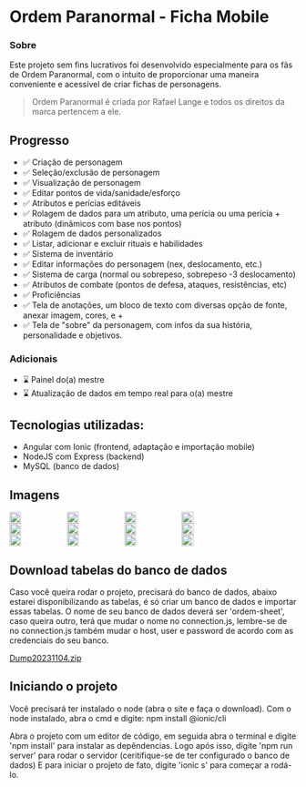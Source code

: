 # Ordem Paranormal - Ficha Mobile

### Sobre

Este projeto sem fins lucrativos foi desenvolvido especialmente para os fãs de Ordem Paranormal, com o intuito de proporcionar uma maneira conveniente e acessível de criar fichas de personagens.

>Ordem Paranormal é criada por Rafael Lange e todos os direitos da marca pertencem a ele.


## Progresso

- ✅ Criação de personagem 
- ✅ Seleção/exclusão de personagem
- ✅ Visualização de personagem
- ✅ Editar pontos de vida/sanidade/esforço
- ✅ Atributos e perícias editáveis
- ✅ Rolagem de dados para um atributo, uma perícia ou uma perícia + atributo (dinâmicos com base nos pontos)
- ✅ Rolagem de dados personalizados
- ✅ Listar, adicionar e excluir rituais e habilidades
- ✅ Sistema de inventário
- ✅ Editar informações do personagem (nex, deslocamento, etc.)
- ✅ Sistema de carga (normal ou sobrepeso, sobrepeso -3 deslocamento)
- ✅ Atributos de combate (pontos de defesa, ataques, resistências, etc)
- ✅ Proficiências
- ✅ Tela de anotações, um bloco de texto com diversas opção de fonte, anexar imagem, cores, e +
- ✅ Tela de "sobre" da personagem, com infos da sua história, personalidade e objetivos.

### Adicionais

- ⌛ Painel do(a) mestre
- ⌛ Atualização de dados em tempo real para o(a) mestre

## Tecnologias utilizadas:
- Angular com Ionic (frontend, adaptação e importação mobile)
- NodeJS com Express (backend)
- MySQL (banco de dados)

## Imagens
<div style="display: flex; flex-direction: row">
    <img src="https://github.com/luczz1/ordemparanormal-mobilesheet/assets/63828861/44287f93-2725-4955-a736-d3cde88034c6" style="width: 20%"/>
    <img src="https://github.com/luczz1/ordemparanormal-mobilesheet/assets/63828861/21354434-ea9c-40ad-be78-df7464a2a861" style="width: 20%"/>
    <img src="https://github.com/luczz1/ordemparanormal-mobilesheet/assets/63828861/95138340-550f-4164-9996-614ff8f8eb6d" style="width: 20%"/>
    <img src="https://github.com/luczz1/ordemparanormal-mobilesheet/assets/63828861/0f2303a1-2f87-4121-b2d6-66305f1d592e" style="width: 20%"/>
  </div>
  
<div style="display: flex; flex-direction: row">
    <img src=https://github.com/luczz1/ordemparanormal-mobilesheet/assets/63828861/9dc05f36-8933-4a00-922b-cfb7523c4638" style="width: 20%"/>
    <img src="https://github.com/luczz1/ordemparanormal-mobilesheet/assets/63828861/04f9dc56-a1e8-4b73-82d7-1903b7e92964" style="width: 20%"/>
    <img src="https://github.com/luczz1/ordemparanormal-mobilesheet/assets/63828861/8a7c1c98-db8e-40ef-a62a-4110ceeb1494" style="width: 20%"/>
    <img src="https://github.com/luczz1/ordemparanormal-mobilesheet/assets/63828861/e77c58bf-5866-43b1-bc7e-888a50b921d0" style="width: 20%"/>
  </div>
  
  <div style="display: flex; flex-direction: row">
    <img src="https://github.com/luczz1/ordemparanormal-mobilesheet/assets/63828861/5b2ef618-008d-45fa-b47a-b97cbadb364f" style="width: 20%"/>
    <img src="https://github.com/luczz1/ordemparanormal-mobilesheet/assets/63828861/d628263f-d055-4c4b-ac47-9ae59c8df852" style="width: 20%"/>
    <img src="https://github.com/luczz1/ordemparanormal-mobilesheet/assets/63828861/a11976d7-cc60-4596-8ddd-f1e85a9cc076" style="width: 20%"/>
    <img src="https://github.com/luczz1/ordemparanormal-mobilesheet/assets/63828861/3a81db23-a154-477f-978f-9554c6884dac" style="width: 20%"/>
  </div>
  
  ## Download tabelas do banco de dados
  Caso você queira rodar o projeto, precisará do banco de dados, abaixo estarei disponibilizando as tabelas, é só criar um banco de dados e importar essas tabelas.
  O nome de seu banco de dados deverá ser 'ordem-sheet', caso queira outro, terá que mudar o nome no connection.js, lembre-se de no connection.js também mudar o host, user
  e password de acordo com as credenciais do seu banco.

[Dump20231104.zip](https://github.com/luczz1/ordemparanormal-mobilesheet/files/13257733/Dump20231104.zip)


  ## Iniciando o projeto
  Você precisará ter instalado o node (abra o site e faça o download).
  Com o node instalado, abra o cmd e digite: npm install @ionic/cli

  Abra o projeto com um editor de código, em seguida abra o terminal e digite 'npm install' para instalar as depêndencias.
  Logo após isso, digite 'npm run server' para rodar o servidor (ceritifique-se de ter configurado o banco de dados)
  E para iniciar o projeto de fato, digite 'ionic s' para começar a rodá-lo.







